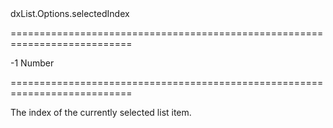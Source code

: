 <!--id-->dxList.Options.selectedIndex<!--/id-->
===========================================================================
<!--hidden--><!--/hidden-->
<!--default-->-1<!--/default-->
<!--type-->Number<!--/type-->
===========================================================================

<!--shortDescription-->
The index of the currently selected list item.
<!--/shortDescription-->

<!--fullDescription-->

<!--/fullDescription-->